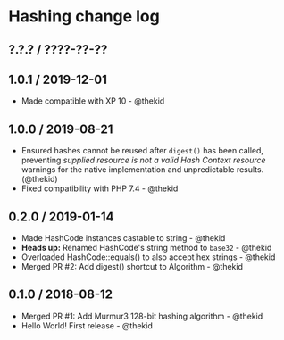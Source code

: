 Hashing change log
==================

## ?.?.? / ????-??-??

## 1.0.1 / 2019-12-01

* Made compatible with XP 10 - @thekid

## 1.0.0 / 2019-08-21

* Ensured hashes cannot be reused after `digest()` has been called,
  preventing *supplied resource is not a valid Hash Context resource*
  warnings for the native implementation and unpredictable results.
  (@thekid)
* Fixed compatibility with PHP 7.4 - @thekid

## 0.2.0 / 2019-01-14

* Made HashCode instances castable to string - @thekid
* **Heads up:** Renamed HashCode's string method to `base32` - @thekid
* Overloaded HashCode::equals() to also accept hex strings - @thekid
* Merged PR #2: Add digest() shortcut to Algorithm - @thekid

## 0.1.0 / 2018-08-12

* Merged PR #1: Add Murmur3 128-bit hashing algorithm - @thekid
* Hello World! First release - @thekid